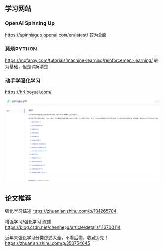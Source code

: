 ## 学习网站

### OpenAI Spinning Up
https://spinningup.openai.com/en/latest/
较为全面

### 莫烦PYTHON
https://mofanpy.com/tutorials/machine-learning/reinforcement-learning/
较为基础，但是讲解清楚

### 动手学强化学习
https://hrl.boyuai.com/

![600](../../../../../Attachments/4.%20Artificial%20intelligence/1.%20Major%20goals/Intelligence/Machine%20learning/Reinforcement%20learning/2.%20资料/IMG-20240214165833931.png)

## 论文推荐

强化学习综述
https://zhuanlan.zhihu.com/p/104265704

增强学习/强化学习 综述
https://blog.csdn.net/chenhepg/article/details/116700114

近年来强化学习分类综述大全，不看后悔，收藏为先！
https://zhuanlan.zhihu.com/p/350754645

